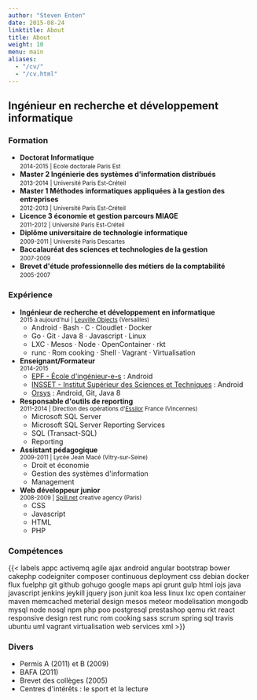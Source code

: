 ```yaml
---
author: "Steven Enten"
date: 2015-08-24
linktitle: About
title: About
weight: 10
menu: main
aliases:
  - "/cv/"
  - "/cv.html"
---
```


## Ingénieur en recherche et développement informatique

### Formation

* __Doctorat Informatique__  
  <small>2014-2015 | Ecole doctorale Paris Est</small>
* __Master 2 Ingénierie des systèmes d'information distribués__  
  <small>2013-2014 | Université Paris Est-Créteil</small>
* __Master 1 Méthodes informatiques appliquées à la gestion des entreprises__  
  <small>2012-2013 | Université Paris Est-Créteil</small>
* __Licence 3 économie et gestion parcours MIAGE__  
  <small>2011-2012 | Université Paris Est-Créteil</small>
* __Diplôme universitaire de technologie informatique__  
  <small>2009-2011 | Université Paris Descartes</small>
* __Baccalauréat des sciences et technologies de la gestion__  
  <small>2007-2009</small>
* __Brevet d'étude professionnelle des métiers de la comptabilité__  
  <small>2005-2007</small>

### Expérience

* __Ingénieur de recherche et développement en informatique__  
  <small>2015 à aujourd'hui | [Leuville Objects](http://leuville.com) (Versailles)</small>
  * Android &middot; Bash &middot; C &middot; Cloudlet &middot; Docker
  * Go &middot; Git &middot; Java 8 &middot; Javascript &middot; Linux
  * LXC &middot; Mesos &middot; Node &middot; OpenContainer &middot; rkt
  * runc &middot; Rom cooking &middot; Shell &middot; Vagrant &middot; Virtualisation
* __Enseignant/Formateur__  
  <small>2014-2015</small>
  * [EPF - École d'ingénieur-e-s](http://www.epf.fr/fr) : Android
  * [INSSET - Institut Supérieur des Sciences et Techniques](http://www.insset.u-picardie.fr/) : Android
  * [Orsys](http://www.orsys.fr) : Android, Git, Java 8
* __Responsable d'outils de reporting__  
  <small>2011-2014 | Direction des opérations d'[Essilor](http://essilor.com) France (Vincennes)</small>
  * Microsoft SQL Server
  * Microsoft SQL Server Reporting Services
  * SQL (Transact-SQL)
  * Reporting
* __Assistant pédagogique__  
  <small>2009-2011 | Lycée Jean Macé (Vitry-sur-Seine)</small>
  * Droit et économie
  * Gestion des systèmes d'information
  * Management
* __Web développeur junior__  
  <small>2008-2009 | [Spill.net](http://spill.net) creative agency (Paris)</small>
  * CSS
  * Javascript
  * HTML
  * PHP

### Compétences

{{< labels appc activemq agile ajax android angular bootstrap bower cakephp codeigniter composer continuous deployment css debian docker flux fuelphp git github gohugo google maps api grunt gulp html iojs java javascript jenkins jeykill jquery json junit koa less linux lxc open container maven memcached meterial design mesos meteor modelisation mongodb mysql node nosql npm php poo postgresql prestashop qemu rkt react responsive design rest runc rom cooking sass scrum spring sql travis ubuntu uml vagrant virtualisation web services xml >}}

### Divers

* Permis A (2011) et B (2009)
* BAFA (2011)
* Brevet des collèges (2005)
* Centres d'intérêts : le sport et la lecture
